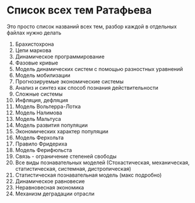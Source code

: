 # Список всех тем Ратафьева
Это просто список названий всех тем, разбор каждой в отдельных файлах нужно делать

1. Брахистохрона
2. Цепи маркова
3. Динамическое программирование
4. Фазовые кривые
5. Модель динамических систем с помощью разностных уравнений
6. Модель мобилизации
7. Прогнозируемые экономические системы
8. Анализ и синтез как способ познания действительности
9. Сложные системы
10. Инфляция, дефляция
11. Модель Вольтерра-Лотка
12. Модель Налимова
13. Модель Мальтуса
14. Модель развития популяции
15. Экономических характер популяции
16. Модель Ферхольта
17. Правило Фридериха
18. Модель Ферифюльста
19. Связь - ограничение степеней свободы
20. Все виды познавательных моделей (Стохастическая, механическая, статистическая, системная, дистропическая)
21. Статистическая познавательная модель (макс подробно)
22. Динамическое равновесие
23. Неравновесная экономика
24. Механизм деградации отрасли
